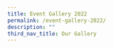```yaml
---
title: Event Gallery 2022
permalink: /event-gallery-2022/
description: ""
third_nav_title: Our Gallery
---
```

